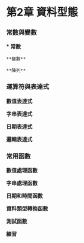 # 第2章 資料型態

### 常數與變數 

**\* 常數** 

    **變數** 

    **陣列**

### 運算符與表達式 

**數值表達式** 

**字串表達式** 

**日期表達式** 

**邏輯表達式**

### 常用函數 

**數值處理函數** 

**字串處理函數** 

**日期和時間函數** 

**資料類型轉換函數** 

**測試函數**

**練習**

